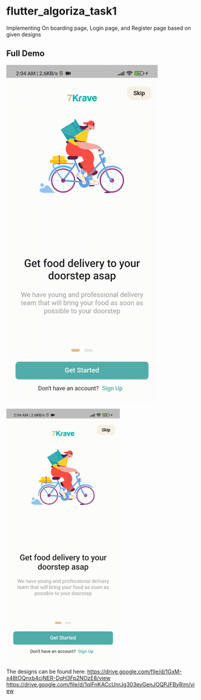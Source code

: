 # flutter_algoriza_task1

Implementing On boarding page, Login page, and Register page based on given designs

## Full Demo
![Full Demo](https://github.com/alieldab3/flutter_algoriza_task1/blob/main/demo.gif)

<img src="https://github.com/alieldab3/flutter_algoriza_task1/blob/main/demo.gif" width="300"/>



The designs can be found here:
https://drive.google.com/file/d/1GxM-x48tOQnxb4cjNER-DqH3Fp2NOzE8/view
https://drive.google.com/file/d/1qIFnKACcUnrJg303eyGenJOQPJFByRim/view
